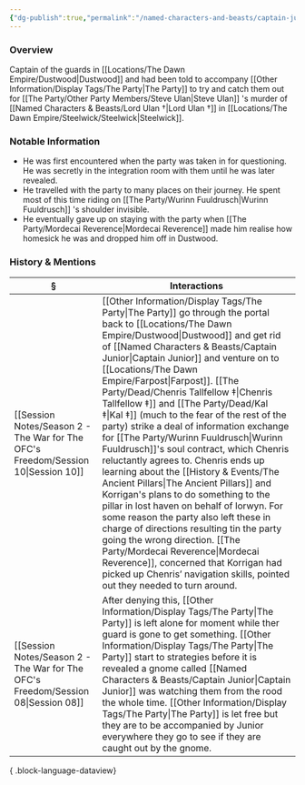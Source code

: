 ```yaml
---
{"dg-publish":true,"permalink":"/named-characters-and-beasts/captain-junior/","tags":["NPC"],"updated":"2025-06-10T19:10:58.118+01:00"}
---
```



### Overview
Captain of the guards in [[Locations/The Dawn Empire/Dustwood\|Dustwood]] and had been told to accompany [[Other Information/Display Tags/The Party\|The Party]] to try and catch them out for [[The Party/Other Party Members/Steve Ulan\|Steve Ulan]] 's murder of [[Named Characters & Beasts/Lord Ulan †\|Lord Ulan †]] in [[Locations/The Dawn Empire/Steelwick/Steelwick\|Steelwick]].

### Notable Information 
- He was first encountered when the party was taken in for questioning. He was secretly in the integration room with them until he was later revealed.
- He travelled with the party to many places on their journey. He spent most of this time riding on [[The Party/Wurinn Fuuldrusch\|Wurinn Fuuldrusch]] 's shoulder invisible.
- He eventually gave up on staying with the party when [[The Party/Mordecai Reverence\|Mordecai Reverence]] made him realise how homesick he was and dropped him off in Dustwood.

### History & Mentions
| §                                                                                    | Interactions                                                                                                                                                                                                                                                                                                                                                                                                                                                                                                                                                                                                                                                                                                                               |
| ------------------------------------------------------------------------------------ | ------------------------------------------------------------------------------------------------------------------------------------------------------------------------------------------------------------------------------------------------------------------------------------------------------------------------------------------------------------------------------------------------------------------------------------------------------------------------------------------------------------------------------------------------------------------------------------------------------------------------------------------------------------------------------------------------------------------------------------------ |
| [[Session Notes/Season 2 - The War for The OFC's Freedom/Session 10\|Session 10]] | [[Other Information/Display Tags/The Party\|The Party]] go through the portal back to [[Locations/The Dawn Empire/Dustwood\|Dustwood]] and get rid of [[Named Characters & Beasts/Captain Junior\|Captain Junior]] and venture on to [[Locations/The Dawn Empire/Farpost\|Farpost]]. [[The Party/Dead/Chenris Tallfellow ‡\|Chenris Tallfellow ‡]] and [[The Party/Dead/Kal ‡\|Kal ‡]] (much to the fear of the rest of the party) strike a deal of information exchange for [[The Party/Wurinn Fuuldrusch\|Wurinn Fuuldrusch]]'s soul contract, which Chenris reluctantly agrees to. Chenris ends up learning about the [[History & Events/The Ancient Pillars\|The Ancient Pillars]] and Korrigan's plans to do something to the pillar in lost haven on behalf of lorwyn. For some reason the party also left these in charge of directions resulting tin the party going the wrong direction. [[The Party/Mordecai Reverence\|Mordecai Reverence]], concerned that Korrigan had picked up Chenris’ navigation skills, pointed out they needed to turn around. |
| [[Session Notes/Season 2 - The War for The OFC's Freedom/Session 08\|Session 08]] | After denying this, [[Other Information/Display Tags/The Party\|The Party]] is left alone for moment while ther guard is gone to get something. [[Other Information/Display Tags/The Party\|The Party]] start to strategies before it is revealed a gnome called [[Named Characters & Beasts/Captain Junior\|Captain Junior]] was watching them from the rood the whole time. [[Other Information/Display Tags/The Party\|The Party]] is let free but they are to be accompanied by Junior everywhere they go to see if they are caught out by the gnome.                                                                                                                                                                                                                                                                                                                                                          |

{ .block-language-dataview}